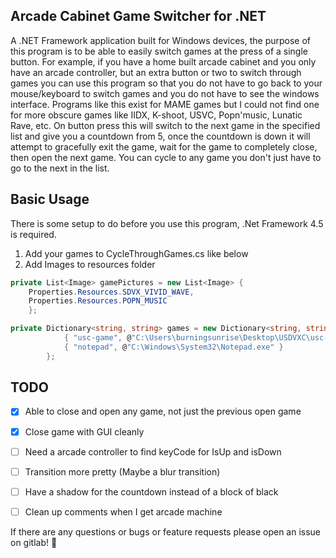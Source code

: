 ## Arcade Cabinet Game Switcher for .NET
A .NET Framework application built for Windows devices, the purpose of this program is to be able to easily switch games at the press of a single button. For example, if you have a home built arcade cabinet and you only have an arcade controller, but an extra button or two to switch through games you can use this program so that you do not have to go back to your mouse/keyboard to switch games and you do not have to see the windows interface. Programs like this exist for MAME games but I could not find one for more obscure games like IIDX, K-shoot, USVC, Popn'music, Lunatic Rave, etc. On button press this will switch to the next game in the specified list and give you a countdown from 5, once the countdown is down it will attempt to gracefully exit the game, wait for the game to completely close, then open the next game. You can cycle to any game you don't just have to go to the next in the list.


## Basic Usage
There is some setup to do before you use this program, .Net Framework 4.5 is required. 

1. Add your games to CycleThroughGames.cs like below
2. Add Images to resources folder
```cs
private List<Image> gamePictures = new List<Image> { 
    Properties.Resources.SDVX_VIVID_WAVE, 
    Properties.Resources.POPN_MUSIC 
    };

private Dictionary<string, string> games = new Dictionary<string, string> {
            { "usc-game", @"C:\Users\burningsunrise\Desktop\USDVXC\usc-game.exe" },
            { "notepad", @"C:\Windows\System32\Notepad.exe" }
        };
```


## TODO
- [x] Able to close and open any game, not just the previous open game
- [x] Close game with GUI cleanly
- [ ] Need a arcade controller to find keyCode for IsUp and isDown
- [ ] Transition more pretty (Maybe a blur transition)
- [ ] Have a shadow for the countdown instead of a block of black
- [ ] Clean up comments when I get arcade machine


If there are any questions or bugs or feature requests please open an issue on gitlab! :dog: